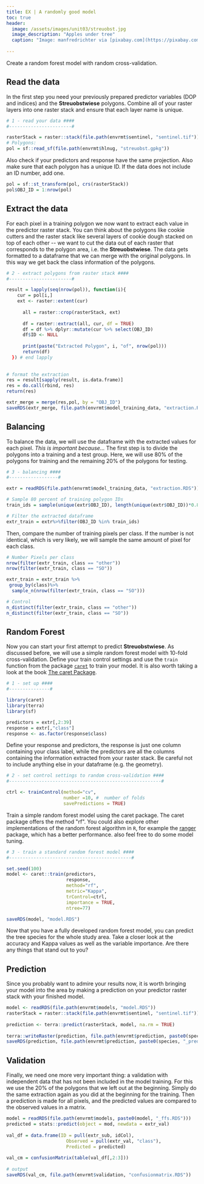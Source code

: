 ```yaml
---
title: EX | A randomly good model
toc: true
header:
  image: /assets/images/unit03/streuobst.jpg
  image_description: "Apples under tree"
  caption: "Image: manfredrichter via [pixabay.com](https://pixabay.com/de/photos/%C3%A4pfel-streuobst-obstbaum-apfelbaum-3684775/)"
 
---
```

Create a random forest model with random cross-validation.

## Read the data
In the first step you need your previously prepared predictor variables (DOP and indices) and the **Streuobstwiese** polygons. Combine all of your raster layers into one raster stack and ensure that each layer name is unique. 

```r
# 1 - read your data ####
#-----------------------#

rasterStack = raster::stack(file.path(envrmt$sentinel, "sentinel.tif"))
# Polygons:
pol = sf::read_sf(file.path(envrmt$hlnug, "streuobst.gpkg"))
``` 
Also check if your predictors and response have the same projection. Also make sure that each polygon has a unique ID. If the data does not include an ID number, add one.

```r
pol = sf::st_transform(pol, crs(rasterStack))
pol$OBJ_ID = 1:nrow(pol)
```
 
## Extract the data 
For each pixel in a training polygon we now want to extract each value in the predictor raster stack. You can think about the polygons like cookie cutters and the raster stack like several layers of cookie dough stacked on top of each other -- we want to cut the data out of each raster that corresponds to the polygon area, i.e. the **Streuobstwiese**. The data gets formatted to a dataframe that we can merge with the original polygons. In this way we get back the class information of the polygons.

```r
# 2 - extract polygons from raster stack ####
#-----------------------#

result = lapply(seq(nrow(pol)), function(i){
	cur = pol[i,]
    ext <- raster::extent(cur)
    
      all = raster::crop(rasterStack, ext)
      
      df = raster::extract(all, cur, df = TRUE)
      df = df %>% dplyr::mutate(cur %>% select(OBJ_ID)
      df$ID <- NULL
      
      print(paste("Extracted Polygon", i, "of", nrow(pol)))
      return(df)
  }) # end lapply
  
  
# format the extraction
res = result[sapply(result, is.data.frame)]
res = do.call(rbind, res)
return(res)

extr_merge = merge(res,pol, by = "OBJ_ID")
saveRDS(extr_merge, file.path(envrmt$model_training_data, "extraction.RDS"))
```

## Balancing
To balance the data, we will use the dataframe with the extracted values for each pixel. *This is important because...* The first step is to divide the polygons into a training and a test group. Here, we will use 80% of the polygons for training and the remaining 20% of the polygons for testing. 

```r
# 3 - balancing ####
#------------------#

extr = readRDS(file.path(envrmt$model_training_data, "extraction.RDS"))

# Sample 80 percent of training polygon IDs
train_ids = sample(unique(extr$OBJ_ID), length(unique(extr$OBJ_ID))*0.8)

# Filter the extracted dataframe
extr_train = extr%>%filter(OBJ_ID %in% train_ids)
```
Then, compare the number of training pixels per class. If the number is not identical, which is very likely, we will sample the same amount of pixel for each class.

```r
# Number Pixels per class
nrow(filter(extr_train, class == "other"))
nrow(filter(extr_train, class == "SO"))

extr_train = extr_train %>% 
 group_by(class)%>%
  sample_n(nrow(filter(extr_train, class == "SO")))

# Control
n_distinct(filter(extr_train, class == "other"))
n_distinct(filter(extr_train, class == "SO"))
```

## Random Forest
Now you can start your first attempt to predict **Streuobstwiese**. As discussed before, we will use a simple random forest model with 10-fold cross-validation. Define your train control settings and use the `train` function from the package [`caret`]( https://cran.r-project.org/web/packages/caret/index.html) to train your model. It is also worth taking a look at the book [The caret Package]( https://topepo.github.io/caret/).

```r
# 1 - set up ####
#---------------#

library(caret)
library(terra)
library(sf)

predictors = extr[,2:39]
response = extr[,"class"]
response <- as.factor(response$class)
```

Define your response and predictors, the response is just one column containing your class label, while the predictors are all the columns containing the information extracted from your raster stack. Be careful not to include anything else in your dataframe (e.g. the geometry).

```r
# 2 - set control settings to random cross-validation ####
#--------------------------------------------------------#

ctrl <- trainControl(method="cv",
                     number =10, #  number of folds
                     savePredictions = TRUE)
```
Train a simple random forest model using the caret package. The caret package offers the method "rf". You could also explore other implementations of the random forest algorithm in `R`, for example the [ranger](https://cran.r-project.org/web/packages/ranger/index.html) package, which has a better performance. also feel free to do some model tuning.

```r
# 3 - train a standard random forest model ####
#---------------------------------------------#

set.seed(100)
model <- caret::train(predictors,
                      response,
                      method="rf",
                      metric="Kappa",
                      trControl=ctrl,
                      importance = TRUE,
                      ntree=77)

saveRDS(model, "model.RDS")
```

Now that you have a fully developed random forest model, you can predict the tree species for the whole study area. Take a closer look at the accuracy and Kappa values as well as the variable importance. Are there any things that stand out to you?

## Prediction
Since you probably want to admire your results now, it is worth bringing your model into the area by making a prediction on your predictor raster stack with your finished model.

```r
model <- readRDS(file.path(envrmt$models, "model.RDS"))
rasterStack = raster::stack(file.path(envrmt$sentinel, "sentinel.tif"))
   
prediction <- terra::predict(rasterStack, model, na.rm = TRUE)
   
terra::writeRaster(prediction, file.path(envrmt$prediction, paste0(species, "_pred.tif")), overwrite = TRUE)
saveRDS(prediction, file.path(envrmt$prediction, paste0(species, "_pred.RDS")))
```

## Validation
Finally, we need one more very important thing: a validation with independent data that has not been included in the model training. For this we use the 20% of the polygons that we left out at the beginning. Simply do the same extraction again as you did at the beginning for the training. Then a prediction is made for all pixels, and the predicted values are compared to the observed values in a matrix.

```r
model = readRDS(file.path(envrmt$models, paste0(model, "_ffs.RDS")))
predicted = stats::predict(object = mod, newdata = extr_val)
  
val_df = data.frame(ID = pull(extr_sub, idCol),
                      Observed = pull(extr_val, "class"), 
                      Predicted = predicted)
  
val_cm = confusionMatrix(table(val_df[,2:3]))
  
# output
saveRDS(val_cm, file.path(envrmt$validation, "confusionmatrix.RDS"))
```